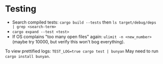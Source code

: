 # Testing
- Search compiled tests: ```cargo build --tests``` then ```ls target/debug/deps | grep <search-term>```
- ```cargo expand --test <test>```
- If OS complains "too many open files" again: ```ulimit -n <new_number>``` (maybe try 10000, but verify this won't bog everything).


To view prettified logs:
```TEST_LOG=true cargo test | bunyan```
May need to run ```cargo install bunyan```.